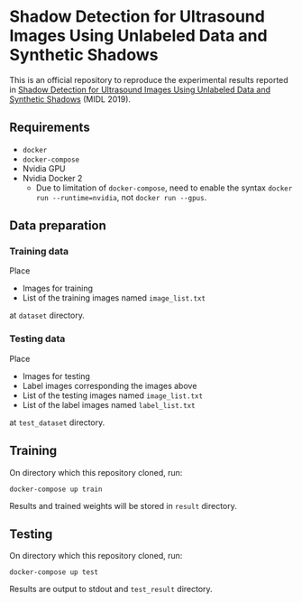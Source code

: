 # Shadow Detection for Ultrasound Images Using Unlabeled Data and Synthetic Shadows
This is an official repository to reproduce the experimental results reported in [Shadow Detection for Ultrasound Images Using Unlabeled Data and Synthetic Shadows](https://openreview.net/forum?id=rJl0fYG2KN) (MIDL 2019).

## Requirements
- `docker`
- `docker-compose`
- Nvidia GPU
- Nvidia Docker 2
    - Due to limitation of `docker-compose`, need to enable the syntax `docker run --runtime=nvidia`, not `docker run --gpus`.

## Data preparation
### Training data
Place

- Images for training
- List of the training images named `image_list.txt`

at `dataset` directory.

### Testing data
Place

- Images for testing
- Label images corresponding the images above
- List of the testing images named `image_list.txt`
- List of the label images named `label_list.txt`

at `test_dataset` directory.

## Training
On directory which this repository cloned, run:

```
docker-compose up train
```

Results and trained weights will be stored in `result` directory.

## Testing
On directory which this repository cloned, run:

```
docker-compose up test
```

Results are output to stdout and `test_result` directory.
